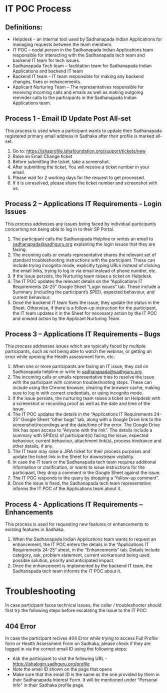 # IT POC Process

## Definitions:
* Helpdesk - an internal tool used by Sadhanapada Indian Applications for managing requests between the team members.
* IT POC – nodal person in the Sadhanapada Indian Applications team responsible for interacting with the Sadhanapada tech team and backend IT team for tech issues.
* Sadhanapada Tech team – facilitation team for Sadhanapada Indian Applications and backend IT team
* Backend IT team – IT team responsible for making any backend changes, fixes or enhancements.
* Applicant Nurturing Team – The representatives responsible for receiving incoming calls and emails as well as making outgoing reminder calls to the participants in the Sadhanapada Indian Applications team.

## Process 1 - Email ID Update Post All-set

This process is used when a participant wants to update their Sadhanapada registered primary email address in Sadhaka after their profile is marked all-set.

1.	Go to: <https://ishaprofile.ishafoundation.org/support/tickets/new>
2.	Raise an Email Change ticket
3.	Before submitting the ticket, take a screenshot.
4.	After submitting the ticket, You will receive a ticket number in your email.
5.	Please wait for 2 working days for the request to get processed.
6.	If it is unresolved, please share the ticket number and screenshot with us.

## Process 2 – Applications IT Requirements - Login Issues

This process addresses any issues being faced by individual participants concerning not being able to log in to their SP Portal.

1.	The participant calls the Sadhanapada Helpline or writes an email to sadhanapada@sadhguru.org explaining the login issues that they are facing.
2.	The incoming calls or emails representative shares the relevant set of standard troubleshooting instructions with the participant. These can include trying incognito mode, explicitly typing URLs instead of clicking the email links, trying to log in via email instead of phone number, etc.
3.	If the issue persists, the Nurturing team raises a ticket on Helpdesk.
4.	The IT POC updates the relevant details on the “Applications IT Requirements 24-25” Google Sheet “Login issues” tab. These include a Summary (including the participant’s SPID), expected behaviour, and current behaviour.
5.	Once the backend IT team fixes the issue, they update the status in the Sheet. Otherwise, if there is a follow-up instruction for the participant, the IT team updates it in the Sheet for necessary action by the IT POC and onward action by the Applicant Nurturing Team.

## Process 3 – Applications IT Requirements – Bugs

This process addresses issues which are typically faced by multiple participants, such as not being able to watch the webinar, or getting an error while opening the Health assessment form, etc.

1.	When one or more participants are facing an IT issue, they call on Sadhanapada helpline or write to sadhanapada@sadhguru.org.
2.	The incoming calls or emails representative tries to resolve the issue with the participant with common troubleshooting steps. These can include using the Chrome browser, clearing the browser cache, making sure to log in with correct credentials, or using incognito mode.
3.	If the issue persists, the nurturing team raises a ticket on Helpdesk with a screenshot or recording proof as well as the date and time of the issue.
4.	The IT POC updates the details in the “Applications IT Requirements 24-25” Google Sheet “other bugs” tab, along with a Google Drive link to the screenshot/recordings and the date/time of the error. The Google Drive link has open access to “Anyone with the link”. The details include a summary with SPID(s) of participant(s) facing the issue, expected behaviour, current behaviour, attachment link(s), process hindrance and other details, if any.
5.	The IT team may raise a JIRA ticket for their process purposes and update the ticket link in the Sheet for downstream visibility.
6.	In case the IT team or the Sadhanapada tech team requires additional information or clarification, or wants to issue instructions for the participant, they drop a comment in the Google Sheet against the issue.
7.	The IT POC responds to the query by dropping a “follow-up comment”.
8.	Once the issue is fixed, the Sadhanapada tech team representative informs the IT POC of the Applications team about it.

## Process 4 - Applications IT Requirements – Enhancements

This process is used for requesting new features or enhancements to existing features in Sadhaka.

1.	When the Sadhanapada Indian Applications team wants to request an enhancement, the IT POC enters the details in the “Applications IT Requirements 24-25” sheet, in the “Enhancements” tab. Details include category, ask, problem statement, current workaround being used, possible solution, priority and anticipated impact.
2.	Once the enhancement is implemented by the backend IT team, the Sadhanapada tech team informs the IT POC about it.

# Troubleshooting

In case participant faces technical issues, the caller / troubleshooter should first try the following steps before escalating the issue to the IT POC:

## 404 Error
In case the participant recives 404 Error while trying to access Full Profile form or Health Assessment Form on Sadhaka, please check if they are logged in via the correct email ID using the following steps:

* Ask the participant to visit the following URL - <https://ishalogin.sadhguru.org/profile>
* Note the email ID shown on the page that opens
* Make sure that this email ID is the same as the one provided by them in their Sadhanapada Interest Form. It will be mentioned under "Personal Info" in their Sadhaka profile page.

